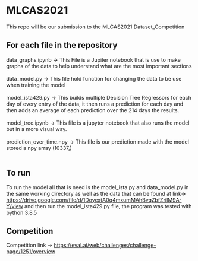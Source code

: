 # MLCAS2021
This repo will be our submission to the MLCAS2021 Dataset_Competition


## For each file in the repository 
data_graphs.ipynb -> This File is a Jupiter notebook that is use to make graphs of the data to help understand what are the most important sections <br><br>
data_model.py -> This file hold function for changing the data to be use when training the model <br><br>
model_ista429.py -> This builds multiple Decision Tree Regressors for each day of every entry of the data, it then runs a prediction for each day and then adds an average of each prediction over the 214 days the results. <br><br>
model_tree.ipynb -> This file is a jupyter notebook that also runs the model but in a more visual way. <br><br>
prediction_over_time.npy -> This file is our prediction made with the model stored a npy array (10337,) <br><br>
## To run
To run the model all that is need is the model_ista.py and data_model.py in the same working directory as well as the data that can be found at link-> https://drive.google.com/file/d/1DoyextA0q4mxumMAhBvqZbfZriIM9A-Y/view
and then run the model_ista429.py file, the program was tested with python 3.8.5
## Competition
Competition link -> https://eval.ai/web/challenges/challenge-page/1251/overview



